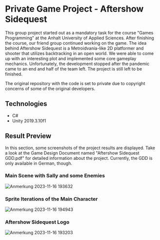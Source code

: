 # Private Game Project - Aftershow Sidequest

This group project started out as a mandatory task for the course "Games Programming" at the Anhalt University of Applied Sciences. After finishing the course, our friend group continued working on the game. The idea behind Aftershow Sidequest is a Metroidvania-like 2D platformer and shooter that utilizes backtracking in an open world. We were able to come up with an interesting plot and implemented some core gameplay mechanics. Unfortunately, the development stopped after the pandemic came to an end and half of the team left. The project is still left to be finished.

The original repository with the code is set to private due to copyright concerns of some of the original developers.

## Technologies

* C#
* Unity 2019.3.10f1

## Result Preview

In this section, some screenshots of the project results are displayed. Take a look at the Game Design Document named "Aftershow Sidequest GDD.pdf" for detailed information about the project. Currently, the GDD is only available in German, though.

### Main Scene with Sally and some Enemies

![Anmerkung 2023-11-16 193632](https://github.com/mgagel/aftershow-sidequest-public/assets/73076495/2a4973f3-63a9-4fef-86f0-1b9726d09b41)

### Sprite Iterations of the Main Character

![Anmerkung 2023-11-16 194943](https://github.com/mgagel/aftershow-sidequest-public/assets/73076495/216c0d1f-dd10-4128-ac48-d1692200285a)

### Aftershow Sidequest Logo

![Anmerkung 2023-11-16 193203](https://github.com/mgagel/aftershow-sidequest-public/assets/73076495/0a998610-75e3-42be-87dc-7ca2082f2915)
